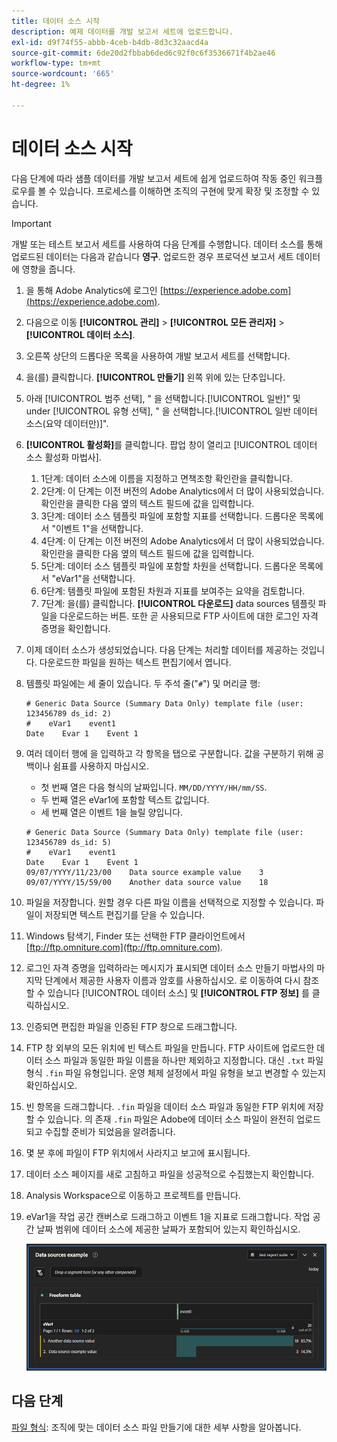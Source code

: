 ```yaml
---
title: 데이터 소스 시작
description: 예제 데이터를 개발 보고서 세트에 업로드합니다.
exl-id: d9f74f55-abbb-4ceb-b4db-8d3c32aacd4a
source-git-commit: 6de20d2fbbab6ded6c92f0c6f3536671f4b2ae46
workflow-type: tm+mt
source-wordcount: '665'
ht-degree: 1%

---
```


# 데이터 소스 시작

다음 단계에 따라 샘플 데이터를 개발 보고서 세트에 쉽게 업로드하여 작동 중인 워크플로우를 볼 수 있습니다. 프로세스를 이해하면 조직의 구현에 맞게 확장 및 조정할 수 있습니다.

>[!IMPORTANT]
>
>개발 또는 테스트 보고서 세트를 사용하여 다음 단계를 수행합니다. 데이터 소스를 통해 업로드된 데이터는 다음과 같습니다 **영구**. 업로드한 경우 프로덕션 보고서 세트 데이터에 영향을 줍니다.

1. 을 통해 Adobe Analytics에 로그인 [https://experience.adobe.com](https://experience.adobe.com).
1. 다음으로 이동 **[!UICONTROL 관리]** > **[!UICONTROL 모든 관리자]** > **[!UICONTROL 데이터 소스]**.
1. 오른쪽 상단의 드롭다운 목록을 사용하여 개발 보고서 세트를 선택합니다.
1. 을(를) 클릭합니다. **[!UICONTROL 만들기]** 왼쪽 위에 있는 단추입니다.
1. 아래 [!UICONTROL 범주 선택], &quot; 을 선택합니다.[!UICONTROL 일반]&quot; 및 under [!UICONTROL 유형 선택], &quot; 을 선택합니다.[!UICONTROL 일반 데이터 소스(요약 데이터만)]&quot;.
1. **[!UICONTROL 활성화]**&#x200B;를 클릭합니다. 팝업 창이 열리고 [!UICONTROL 데이터 소스 활성화 마법사].
   1. 1단계: 데이터 소스에 이름을 지정하고 면책조항 확인란을 클릭합니다.
   1. 2단계: 이 단계는 이전 버전의 Adobe Analytics에서 더 많이 사용되었습니다. 확인란을 클릭한 다음 옆의 텍스트 필드에 값을 입력합니다.
   1. 3단계: 데이터 소스 템플릿 파일에 포함할 지표를 선택합니다. 드롭다운 목록에서 &quot;이벤트 1&quot;을 선택합니다.
   1. 4단계: 이 단계는 이전 버전의 Adobe Analytics에서 더 많이 사용되었습니다. 확인란을 클릭한 다음 옆의 텍스트 필드에 값을 입력합니다.
   1. 5단계: 데이터 소스 템플릿 파일에 포함할 차원을 선택합니다. 드롭다운 목록에서 &quot;eVar1&quot;을 선택합니다.
   1. 6단계: 템플릿 파일에 포함된 차원과 지표를 보여주는 요약을 검토합니다.
   1. 7단계: 을(를) 클릭합니다. **[!UICONTROL 다운로드]** data sources 템플릿 파일을 다운로드하는 버튼. 또한 곧 사용되므로 FTP 사이트에 대한 로그인 자격 증명을 확인합니다.
1. 이제 데이터 소스가 생성되었습니다. 다음 단계는 처리할 데이터를 제공하는 것입니다. 다운로드한 파일을 원하는 텍스트 편집기에서 엽니다.
1. 템플릿 파일에는 세 줄이 있습니다. 두 주석 줄(&quot;`#`&quot;) 및 머리글 행:

   ```text
   # Generic Data Source (Summary Data Only) template file (user: 123456789 ds_id: 2)
   #    eVar1    event1
   Date    Evar 1    Event 1
   ```

1. 여러 데이터 행에 을 입력하고 각 항목을 탭으로 구분합니다. 값을 구분하기 위해 공백이나 쉼표를 사용하지 마십시오.
   * 첫 번째 열은 다음 형식의 날짜입니다. `MM/DD/YYYY/HH/mm/SS`.
   * 두 번째 열은 eVar1에 포함할 텍스트 값입니다.
   * 세 번째 열은 이벤트 1을 늘릴 양입니다.

   ```text
   # Generic Data Source (Summary Data Only) template file (user: 123456789 ds_id: 5)
   #    eVar1    event1
   Date    Evar 1    Event 1
   09/07/YYYY/11/23/00    Data source example value    3
   09/07/YYYY/15/59/00    Another data source value    18
   ```

1. 파일을 저장합니다. 원할 경우 다른 파일 이름을 선택적으로 지정할 수 있습니다. 파일이 저장되면 텍스트 편집기를 닫을 수 있습니다.
1. Windows 탐색기, Finder 또는 선택한 FTP 클라이언트에서 [ftp://ftp.omniture.com](ftp://ftp.omniture.com).
1. 로그인 자격 증명을 입력하라는 메시지가 표시되면 데이터 소스 만들기 마법사의 마지막 단계에서 제공한 사용자 이름과 암호를 사용하십시오. 로 이동하여 다시 참조할 수 있습니다 [!UICONTROL 데이터 소스] 및 **[!UICONTROL FTP 정보]** 를 클릭하십시오.
1. 인증되면 편집한 파일을 인증된 FTP 창으로 드래그합니다.
1. FTP 창 외부의 모든 위치에 빈 텍스트 파일을 만듭니다. FTP 사이트에 업로드한 데이터 소스 파일과 동일한 파일 이름을 하나만 제외하고 지정합니다. 대신 `.txt` 파일 형식 `.fin` 파일 유형입니다. 운영 체제 설정에서 파일 유형을 보고 변경할 수 있는지 확인하십시오.
1. 빈 항목을 드래그합니다. `.fin` 파일을 데이터 소스 파일과 동일한 FTP 위치에 저장할 수 있습니다. 의 존재 `.fin` 파일은 Adobe에 데이터 소스 파일이 완전히 업로드되고 수집할 준비가 되었음을 알려줍니다.
1. 몇 분 후에 파일이 FTP 위치에서 사라지고 보고에 표시됩니다.
1. 데이터 소스 페이지를 새로 고침하고 파일을 성공적으로 수집했는지 확인합니다.
1. Analysis Workspace으로 이동하고 프로젝트를 만듭니다.
1. eVar1을 작업 공간 캔버스로 드래그하고 이벤트 1을 지표로 드래그합니다. 작업 공간 날짜 범위에 데이터 소스에 제공한 날짜가 포함되어 있는지 확인하십시오.

   ![예제 보고서](assets/success-report.png)

## 다음 단계

[파일 형식](file-format.md): 조직에 맞는 데이터 소스 파일 만들기에 대한 세부 사항을 알아봅니다.
